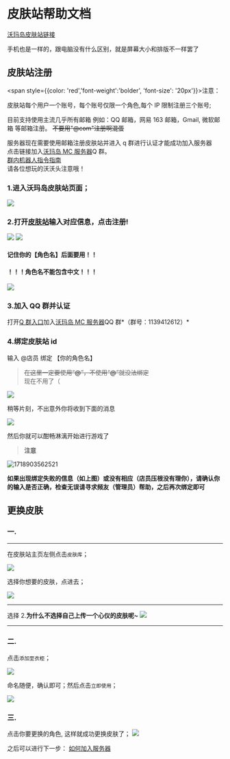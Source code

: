 # 皮肤站帮助文档

[沃玛岛皮肤站链接](https://skin.warma.fans/)

手机也是一样的，跟电脑没有什么区别，就是屏幕大小和排版不一样罢了

## 皮肤站注册

<span style={{color: 'red','font-weight':'bolder', 'font-size': '20px'}}>注意：</span>

皮肤站每个用户一个账号，每个账号仅限一个角色,每个 IP 限制注册三个账号;

目前支持使用主流几乎所有邮箱 例如：QQ 邮箱，网易 163 邮箱，Gmail, 微软邮箱 等邮箱注册。
~~不要用"@com"注册啊混蛋~~

服务器现在需要使用邮箱注册皮肤站并进入 q 群进行认证才能成功加入服务器  
点击链接加入[沃玛岛 MC 服务器](https://qm.qq.com/q/g1nRz1WBoY)Q 群。  
[群内机器人指令指南](./clerk/clerk.md#指令列表)  
请各位想玩的沃沃头注意哦！

### 1.进入沃玛岛皮肤站页面；

![](../../assets/wmd/1.png)

### 2.打开[皮肤站](https://skin.warma.fans/auth/register)输入对应信息，点击注册!

![](../../assets/wmd/2.png)
![](../../assets/wmd/4.png)

#### 记住你的【角色名】后面要用！！

#### ！！！角色名不能包含中文！！！

![](../../assets/wmd/5.png)

###

### 3.加入 QQ 群并认证

打开[Q 群入口](http://warma.fans)加入<u>沃玛岛 MC 服务器</u>QQ 群*（群号：1139412612）*

### 4.绑定皮肤站 id

输入 @店员 绑定 【你的角色名】

> ~~在这里一定要使用“**@**”，不使用“**@**”就没法绑定~~  
> 现在不用了（

![](../../assets/wmd/06-21-24/bang-ding.png)

稍等片刻，不出意外你将收到下面的消息

![](../../assets/wmd/06-21-24/bang-ding-cheng-gong.png)

然后你就可以酣畅淋漓开始进行游戏了

> &#x20;**注意**&#x20;

![1718903562521](../../assets/wmd/06-21-24/1718903562521.png)

**如果出现绑定失败的信息（如上图）或没有相应（店员压根没有理你），请确认你的输入是否正确，检查无误请寻求频友（管理员）帮助，之后再次绑定即可**

## 更换皮肤

### 一.

---

在皮肤站主页左侧点击`皮肤库`；

![](../../assets/wmd/9.png)

选择你想要的皮肤，点进去；

![](../../assets/wmd/10.png)

---

选择 2.**为什么不选择自己上传一个心仪的皮肤呢~**
![](../../assets/wmd/14.png)

---

### 二.

点击`添加至衣柜`；

![](../../assets/wmd/11.png)

命名随便，确认即可；然后点击`立即使用`；

![](../../assets/wmd/12.png)

### 三.

点击你要更换的角色, 这样就成功更换皮肤了；
![](../../assets/wmd/13.png)

之后可以进行下一步：
[如何加入服务器](../../serverDocs/)

